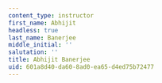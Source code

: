 ```yaml
---
content_type: instructor
first_name: Abhijit
headless: true
last_name: Banerjee
middle_initial: ''
salutation: ''
title: Abhijit Banerjee
uid: 601a8d40-da60-8ad0-ea65-d4ed75b72477
---
```

